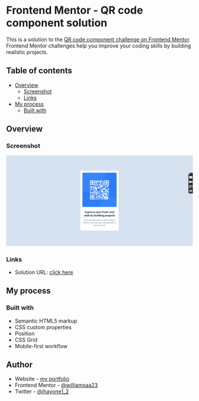 # Frontend Mentor - QR code component solution

This is a solution to the [QR code component challenge on Frontend Mentor](https://www.frontendmentor.io/challenges/qr-code-component-iux_sIO_H). Frontend Mentor challenges help you improve your coding skills by building realistic projects. 

## Table of contents

- [Overview](#overview)
  - [Screenshot](#screenshot)
  - [Links](#links)
- [My process](#my-process)
  - [Built with](#built-with)

## Overview

### Screenshot

![](./screenshot.png)

### Links

- Solution URL: [click here](https://musical-lebkuchen-d28c7d.netlify.app/)

## My process

### Built with

- Semantic HTML5 markup
- CSS custom properties
- Position
- CSS Grid
- Mobile-first workflow

## Author

- Website - [my portfolio](https://dev-jamiu.netlify.app/)
- Frontend Mentor - [@williamsaa23](https://www.frontendmentor.io/profile/williamsaa23)
- Twitter - [@jhayone1_2](https://www.twitter.com/jhayone1_2)